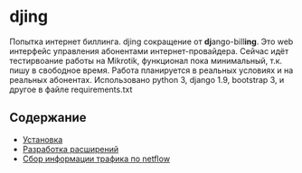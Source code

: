 # djing
Попытка интернет биллинга. djing сокращение от **dj**ango-bill**ing**. Это web интерфейс управления абонентами интернет-провайдера.
Сейчас идёт тестирвоание работы на Mikrotik, функционал пока минимальный, т.к. пишу в свободное время. Работа планируется в реальных условиях и на реальных абонентах.
Использовано python 3, django 1.9, bootstrap 3, и другое в файле requirements.txt

## Содержание
* [Установка](./docs/install.md)
* [Разработка расширений](./docs/dev.md)
* [Сбор информации трафика по netflow](./docs/netflow.md)
